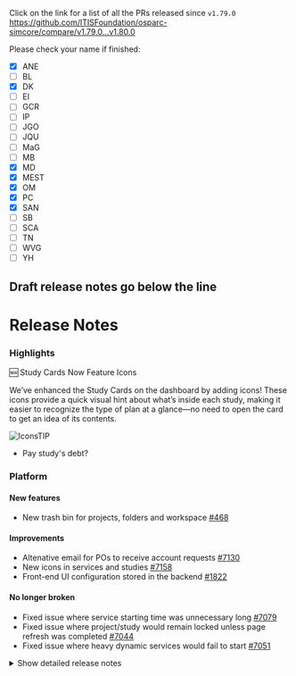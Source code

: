 Click on the link for a list of all the PRs released since `v1.79.0`
https://github.com/ITISFoundation/osparc-simcore/compare/v1.79.0...v1.80.0

Please check your name if finished:
- [x] ANE
- [ ] BL
- [x] DK
- [ ] EI
- [ ] GCR
- [ ] IP
- [ ] JGO
- [ ] JQU
- [ ] MaG
- [ ] MB
- [x] MD
- [x] MEST
- [x] OM
- [x] PC
- [x] SAN
- [ ] SB
- [ ] SCA
- [ ] TN
- [ ] WVG
- [ ] YH

**Draft release notes go below the line**
---

# Release Notes

### Highlights


🆕 Study Cards Now Feature Icons

We’ve enhanced the Study Cards on the dashboard by adding icons! These icons provide a quick visual hint about what’s inside each study, making it easier to recognize the type of plan at a glance—no need to open the card to get an idea of its contents.

![IconsTIP](https://github.com/user-attachments/assets/2fa363ce-03bf-4f92-9656-1534fde02606)


- Pay study's debt?

### Platform



#### New features

- New trash bin for projects, folders and workspace [#468](https://github.com/ITISFoundation/osparc-issues/issues/468)


#### Improvements

- Altenative email for POs to receive account requests [#7130](https://github.com/ITISFoundation/osparc-simcore/issues/7130)
- New icons in services and studies [#7158](https://github.com/ITISFoundation/osparc-simcore/issues/7158)
- Front-end UI configuration stored in the backend [#1822](https://github.com/ITISFoundation/osparc-issues/issues/1822)


#### No longer broken

- Fixed issue where service starting time was unnecessary long [#7079](https://github.com/ITISFoundation/osparc-simcore/pull/7079)
- Fixed issue where project/study would remain locked unless page refresh was completed [#7044](https://github.com/ITISFoundation/osparc-simcore/pull/7044)
- Fixed issue where heavy dynamic services would fail to start [#7051](https://github.com/ITISFoundation/osparc-simcore/pull/7051)



<details>
<summary>Show detailed release notes</summary>

## What's Changed
* 🎨 [Frontend] Search users as they type by @odeimaiz in https://github.com/ITISFoundation/osparc-simcore/pull/7037
* 🐛 fix uvicorn logs that were always on INFO by @matusdrobuliak66 in https://github.com/ITISFoundation/osparc-simcore/pull/7045
* ⬆️ Upgrade playwright to latest version and fix checking of service readyness by @sanderegg in https://github.com/ITISFoundation/osparc-simcore/pull/7047
* 🚑️ Added escaping for 7zip paths by @GitHK in https://github.com/ITISFoundation/osparc-simcore/pull/7049
* 🐛 [Frontend] Bugfix: handle better ``groups/${gid}/users`` error by @odeimaiz in https://github.com/ITISFoundation/osparc-simcore/pull/7048
* ♻️ E2E: provide a requirements file without playwright installed by @sanderegg in https://github.com/ITISFoundation/osparc-simcore/pull/7050
* ♻️ web-server: preparation of trash plugin  ⚠️ by @pcrespov in https://github.com/ITISFoundation/osparc-simcore/pull/7018
* ✨ Adding director-v0 client to dynamic-scheduler by @GitHK in https://github.com/ITISFoundation/osparc-simcore/pull/7001
* ⚗️ Changed `periodic_task_result` internals in the attempt of solving issue by @GitHK in https://github.com/ITISFoundation/osparc-simcore/pull/7032
* ✨ [Frontend] ViP Rentals and ViP Checkouts in Billing Center by @odeimaiz in https://github.com/ITISFoundation/osparc-simcore/pull/7043
* ✨ Add docker test image for performance tests by @bisgaard-itis in https://github.com/ITISFoundation/osparc-simcore/pull/7053
* 🐛 Fix pylint tests by @bisgaard-itis in https://github.com/ITISFoundation/osparc-simcore/pull/7056
* 🎨 [Frontend] Show ``trashedAt`` and ``trashedBy`` on Bin cards by @odeimaiz in https://github.com/ITISFoundation/osparc-simcore/pull/7030
* ⬆️ UV upgrade to 0.5 by @sanderegg in https://github.com/ITISFoundation/osparc-simcore/pull/7058
* 🐛✨ [Frontend] Improve latest version fetching workflow by @odeimaiz in https://github.com/ITISFoundation/osparc-simcore/pull/7054
* ✨ Introduce wallet exchange 🗃️ by @matusdrobuliak66 in https://github.com/ITISFoundation/osparc-simcore/pull/7033
* 🐛Refactoring of project locking using decorator by @sanderegg in https://github.com/ITISFoundation/osparc-simcore/pull/7044
* 🐛Fixes invalid invitation links by @pcrespov in https://github.com/ITISFoundation/osparc-simcore/pull/7057
* 🎨 [Frontend] e2e: Add test ids to version selector in Service Browser by @odeimaiz in https://github.com/ITISFoundation/osparc-simcore/pull/7060
* ♻️ Extract `workbench` from `projects` to `projects_nodes` table 🗃️ by @giancarloromeo in https://github.com/ITISFoundation/osparc-simcore/pull/7010
* 🐛 Use ubuntu dind for performance tests by @bisgaard-itis in https://github.com/ITISFoundation/osparc-simcore/pull/7064
* 🐛 Set `key`, `version` and `label` columns as temporarily nullable by @giancarloromeo in https://github.com/ITISFoundation/osparc-simcore/pull/7067
* 🐛 Fix not listing published templates by @matusdrobuliak66 in https://github.com/ITISFoundation/osparc-simcore/pull/7065
* ♻️ Move service extras to catalog by @GitHK in https://github.com/ITISFoundation/osparc-simcore/pull/7025
* ✨ [Frontend] Feature: Pay study's debt by @odeimaiz in https://github.com/ITISFoundation/osparc-simcore/pull/7061
* 🐛  Add project name search parameter for project listing for the API server usecase 🚨 by @matusdrobuliak66 in https://github.com/ITISFoundation/osparc-simcore/pull/7066
* 🐛 no longer fail when removing a volume from a node that does no longer exist by @GitHK in https://github.com/ITISFoundation/osparc-simcore/pull/7036
* 🎨 extend ooil to support `depends_on` keyword in overwrites by @GitHK in https://github.com/ITISFoundation/osparc-simcore/pull/7041
* ✨ [Frontend] More responsive login page by @odeimaiz in https://github.com/ITISFoundation/osparc-simcore/pull/7073
* 🐛Autoscaling: Fix issue where all warm buffers would be used to replace hot buffers (🚨) by @sanderegg in https://github.com/ITISFoundation/osparc-simcore/pull/7079
* 🎨 increase timeout e2e tip test by @matusdrobuliak66 in https://github.com/ITISFoundation/osparc-simcore/pull/7059
* 🐛 remove noisy errors form logs by @GitHK in https://github.com/ITISFoundation/osparc-simcore/pull/7094
* ✨ web-api: trashed resources include `trashedBy` with the primary GID of the user that trashed it by @pcrespov in https://github.com/ITISFoundation/osparc-simcore/pull/7052
* ✅ 🔨 Maintenance: resolves tests hanging in CI by @pcrespov in https://github.com/ITISFoundation/osparc-simcore/pull/7077
* 🎨 [Frontend] Purchase items for one year by @odeimaiz in https://github.com/ITISFoundation/osparc-simcore/pull/7084
* 🔨initial Mergify configuration by @GitHK in https://github.com/ITISFoundation/osparc-simcore/pull/7108
* 🔨 Mergify automatically update branch if behind in commits by @GitHK in https://github.com/ITISFoundation/osparc-simcore/pull/7111
* 🎨 Progress bars wording improvements while opening a service by @GitHK in https://github.com/ITISFoundation/osparc-simcore/pull/7102
* 🔨 Trying to make Mergify use the merge queue by @GitHK in https://github.com/ITISFoundation/osparc-simcore/pull/7116
* 🔨 branch protection conditions are enforced before merging not when adding to the merge queue by @GitHK in https://github.com/ITISFoundation/osparc-simcore/pull/7120
* 🔨 Update PR queueing rules for Mergify by @GitHK in https://github.com/ITISFoundation/osparc-simcore/pull/7121
* 🔨 Mergify queue takes over keeping in sync with master by @GitHK in https://github.com/ITISFoundation/osparc-simcore/pull/7122
* 🎨 improvements: return user email in licensed items, error msg, expose pricing plans 🗃️ by @matusdrobuliak66 in https://github.com/ITISFoundation/osparc-simcore/pull/7068
* ♻️ 🎨 License plugin: toggle vip feature by @pcrespov in https://github.com/ITISFoundation/osparc-simcore/pull/7110
* 🐛 [Frontend] Bugfix: Do not recreate login page after resize by @odeimaiz in https://github.com/ITISFoundation/osparc-simcore/pull/7118
* 🔨 Only retry flaky tests when PR is ready for merging by @GitHK in https://github.com/ITISFoundation/osparc-simcore/pull/7126
* ♻️  Maintenance: refactors application settings repo-wide by @pcrespov in https://github.com/ITISFoundation/osparc-simcore/pull/7112
* 🎨 New PO email per product to use in account requests 🗃️🚨 by @pcrespov in https://github.com/ITISFoundation/osparc-simcore/pull/7131
* 🎨 [Frontend] check ``licensesEnabled`` variable set in the webserver by @odeimaiz in https://github.com/ITISFoundation/osparc-simcore/pull/7132
* ✨ [Frontend] New + Button by @odeimaiz in https://github.com/ITISFoundation/osparc-simcore/pull/7089
* 🎨 Expose `wallet_id` to computational and dynamic services via env vars upon request by @GitHK in https://github.com/ITISFoundation/osparc-simcore/pull/7125
* 🎨 [Frontend] S4L: Make Company Name required by @odeimaiz in https://github.com/ITISFoundation/osparc-simcore/pull/7129
* 🎨 E2E: be compatible with legacy services by @matusdrobuliak66 in https://github.com/ITISFoundation/osparc-simcore/pull/7134
* ⬆️ upgraded tools & packages by @GitHK in https://github.com/ITISFoundation/osparc-simcore/pull/7075
* 🐛 [Frontend] Fix: "New" translation by @odeimaiz in https://github.com/ITISFoundation/osparc-simcore/pull/7142
* ♻️ Update traefik router hardcoded priorities by @YuryHrytsuk in https://github.com/ITISFoundation/osparc-simcore/pull/7141
* 🐛 [e2e] Fixes after new plus button by @odeimaiz in https://github.com/ITISFoundation/osparc-simcore/pull/7143
* 🔨 Allow Mergify to detect more failing cases for CI restarts & Automatically add PRs to queue by @GitHK in https://github.com/ITISFoundation/osparc-simcore/pull/7133
* ✨ Updates `licensed_items` table  🗃️ by @pcrespov in https://github.com/ITISFoundation/osparc-simcore/pull/7144
* 🎨 Changing Rest Model for licensed items listing (🗃️) by @matusdrobuliak66 in https://github.com/ITISFoundation/osparc-simcore/pull/7139
* 🎨 Minor: ooil prints warning when one subfolder (of potentially many) doesn't contain `metadata.yml` by @mrnicegyu11 in https://github.com/ITISFoundation/osparc-simcore/pull/7128
* Add licensing endpoints to api check and improve backwards compatibility checks by @bisgaard-itis in https://github.com/ITISFoundation/osparc-simcore/pull/7157
* 🎨 [Frontend] Standalone (full screen) UI mode by @odeimaiz in https://github.com/ITISFoundation/osparc-simcore/pull/7138
* 🎨 [Frontend] Licensed items: Adapt to new model and backend's catalog by @odeimaiz in https://github.com/ITISFoundation/osparc-simcore/pull/7146
* 🎨 [Frontend] Feature: Study icon by @odeimaiz in https://github.com/ITISFoundation/osparc-simcore/pull/7155
* ♻️ Adding lifespan support for FastAPI & migrated `dynamic-scheduler` to use it by @GitHK in https://github.com/ITISFoundation/osparc-simcore/pull/7149
* 🐛 Removed tracing lifespan which should be an initialize by @GitHK in https://github.com/ITISFoundation/osparc-simcore/pull/7165
* 🎨 [Frontend] UI/UX Data handling: Larger window and list view by default by @odeimaiz in https://github.com/ITISFoundation/osparc-simcore/pull/7160
* ✨ Sync task that auto-registers items from VIP as licensed items in the system 🗃️ 🚨  by @pcrespov in https://github.com/ITISFoundation/osparc-simcore/pull/7140
* 🎨 [Frontend] Enh: Merge ``Preferences`` into ``My Account`` by @odeimaiz in https://github.com/ITISFoundation/osparc-simcore/pull/7173
* 🎨 [Frontend] Enh: Tags UX by @odeimaiz in https://github.com/ITISFoundation/osparc-simcore/pull/7169
* 🐛 fixes failure due to nullable doi in licensed-items web-api response by @pcrespov in https://github.com/ITISFoundation/osparc-simcore/pull/7177
* ♻️ [Frontend] ViP Market: adapt to latest model by @odeimaiz in https://github.com/ITISFoundation/osparc-simcore/pull/7164
* 🎨 Enhances Iicence feature: new vendor phantoms and licensed-resource-data `id` (🚨) by @pcrespov in https://github.com/ITISFoundation/osparc-simcore/pull/7179
* ♻️ Refactors catalog's `update_service` operation by @pcrespov in https://github.com/ITISFoundation/osparc-simcore/pull/7181
* 🐛 Fix showing tags in usage overview by @matusdrobuliak66 in https://github.com/ITISFoundation/osparc-simcore/pull/7183
* 🐛 error handling vip models 🗃️ by @matusdrobuliak66 in https://github.com/ITISFoundation/osparc-simcore/pull/7184
* 🎨 Services metadata has icon field and API can get/update it  🗃️ by @pcrespov in https://github.com/ITISFoundation/osparc-simcore/pull/7174
* 🗑️ Retire webserver's project meta-modeling and version-control ⚠️🚨🗃️ by @pcrespov in https://github.com/ITISFoundation/osparc-simcore/pull/7182
* ♻️Storage: Code refactoring prior to changes (🚨🚨) by @sanderegg in https://github.com/ITISFoundation/osparc-simcore/pull/7088
* ♻️ introduce `licensed_resources` (🗃️) by @matusdrobuliak66 in https://github.com/ITISFoundation/osparc-simcore/pull/7190
* 🐛Fixes batch-get operations on trash by @pcrespov in https://github.com/ITISFoundation/osparc-simcore/pull/7194
* 🐛 fix migration (🗃️) by @matusdrobuliak66 in https://github.com/ITISFoundation/osparc-simcore/pull/7205
* 🐛 [Frontend] Bugfix: App Mode was showing the settings by @odeimaiz in https://github.com/ITISFoundation/osparc-simcore/pull/7180
* ✨ web-api: exposes project's icon as an `ui` attribute by @pcrespov in https://github.com/ITISFoundation/osparc-simcore/pull/7204
* 🐛 Mergify unwanted master branch reruns by @GitHK in https://github.com/ITISFoundation/osparc-simcore/pull/7208
* 🐛 retry pulling image layer when they timeout by @GitHK in https://github.com/ITISFoundation/osparc-simcore/pull/7051
* 🐛Storage: fix copying of file and ensure project lock release is always notified safely by @sanderegg in https://github.com/ITISFoundation/osparc-simcore/pull/7206
* ✨ [Frontend] Patch service icon by @odeimaiz in https://github.com/ITISFoundation/osparc-simcore/pull/7209
* ✨ adding `docker-api-proxy` service ⚠️ by @GitHK in https://github.com/ITISFoundation/osparc-simcore/pull/7070
* 🐛Storage: fix access to DatCore by @sanderegg in https://github.com/ITISFoundation/osparc-simcore/pull/7213
* 🎨 [Frontend] Hide Sim4Life->oSparc integration features by @odeimaiz in https://github.com/ITISFoundation/osparc-simcore/pull/7207
* ♻️ refactors web-api project's `ui` schemas by @pcrespov in https://github.com/ITISFoundation/osparc-simcore/pull/7210
* ✨ Adding `catalog` client to `dynamic-scheduler` ⚠️ by @GitHK in https://github.com/ITISFoundation/osparc-simcore/pull/7162
* 🐛 migration fix (🗃️) by @matusdrobuliak66 in https://github.com/ITISFoundation/osparc-simcore/pull/7216
* ♻️ Making `docker-api-network` internal by @GitHK in https://github.com/ITISFoundation/osparc-simcore/pull/7222
* ✨ product's ui config 🗃️ by @pcrespov in https://github.com/ITISFoundation/osparc-simcore/pull/7217
* ✨ [Frontend] Read product_ui_config from backend by @odeimaiz in https://github.com/ITISFoundation/osparc-simcore/pull/7220
* ♻️ VIP models introduce licensed versioning (🗃️) by @matusdrobuliak66 in https://github.com/ITISFoundation/osparc-simcore/pull/7215
* 🎨 itis vip syncer: adds periodicity in config ⚠️🚨 by @pcrespov in https://github.com/ITISFoundation/osparc-simcore/pull/7221
* 🎨 [Frontend] ViP Market enhancements by @odeimaiz in https://github.com/ITISFoundation/osparc-simcore/pull/7212
* 🎨 add `is_hidden_on_market` field for listing (🗃️) by @matusdrobuliak66 in https://github.com/ITISFoundation/osparc-simcore/pull/7227
* ✨ Add `storage` dummy rpc endpoints for zipping by @bisgaard-itis in https://github.com/ITISFoundation/osparc-simcore/pull/7202
* ♻️ Refactor `webserver` projects: drops request dependency on service layer functions  by @pcrespov in https://github.com/ITISFoundation/osparc-simcore/pull/7228
* 🎨 [Frontend] ViP Market: Give access to purchased lower versions by @odeimaiz in https://github.com/ITISFoundation/osparc-simcore/pull/7230
* 🎨 [Frontend] Enh: validate UI config by @odeimaiz in https://github.com/ITISFoundation/osparc-simcore/pull/7225
* ♻️Storage: light refactoring to reduce noise by @sanderegg in https://github.com/ITISFoundation/osparc-simcore/pull/7233
* 🐛 fix licensed items listing with hidden flag by @matusdrobuliak66 in https://github.com/ITISFoundation/osparc-simcore/pull/7232
* ✨ web-api: Empty bin of explicitly trashed projects by @pcrespov in https://github.com/ITISFoundation/osparc-simcore/pull/7226
* ✨Streaming utils for zipping and reading/wiring to S3 by @GitHK in https://github.com/ITISFoundation/osparc-simcore/pull/7186
* 🎨 [Frontend] Enh ViP Market: Display bundled models in thumbnail list by @odeimaiz in https://github.com/ITISFoundation/osparc-simcore/pull/7236
* ♻️ Refactor `webserver` projects: rest exception handlers by @pcrespov in https://github.com/ITISFoundation/osparc-simcore/pull/7229
* 🎨 [Frontend] Plus Button: Support ``myMostUsed`` Services by @odeimaiz in https://github.com/ITISFoundation/osparc-simcore/pull/7238
* 🎨 [Frontend] ViP Market: force accept Terms and Conditions by @odeimaiz in https://github.com/ITISFoundation/osparc-simcore/pull/7239
* 🎨 [Frontend] Restore standalone view by @odeimaiz in https://github.com/ITISFoundation/osparc-simcore/pull/7242
* ✨ web-api: Empty bins for folders and its content by @pcrespov in https://github.com/ITISFoundation/osparc-simcore/pull/7237
* ♻️ `licensed_resources` ordering based on priority (🗃️) by @matusdrobuliak66 in https://github.com/ITISFoundation/osparc-simcore/pull/7241
* 🎨 [Frontend] ViP Market: Support 0-cost models by @odeimaiz in https://github.com/ITISFoundation/osparc-simcore/pull/7245
* 🐛 vip-syncer: fixed parsing items in `Features` string by @pcrespov in https://github.com/ITISFoundation/osparc-simcore/pull/7247
* 🐛 disable network encryption when running locally due to WSL by @GitHK in https://github.com/ITISFoundation/osparc-simcore/pull/7243
* 🎨 [Frontend] ViP Market: Cache pricing units by @odeimaiz in https://github.com/ITISFoundation/osparc-simcore/pull/7248
* 🎨 [Frontend] ViP Market: Requests after review 02.19 by @odeimaiz in https://github.com/ITISFoundation/osparc-simcore/pull/7249
* 🎨 [Frontend] ViP Market: last minors by @odeimaiz in https://github.com/ITISFoundation/osparc-simcore/pull/7250
* 🎨 [Frontend] ViP Market: Capitalize some feature fields by @odeimaiz in https://github.com/ITISFoundation/osparc-simcore/pull/7252
* ✨ Deletion of trashed projects/folders upon expiration of retention time by @pcrespov in https://github.com/ITISFoundation/osparc-simcore/pull/7246
* Propagate data export endpoints to webserver by @bisgaard-itis in https://github.com/ITISFoundation/osparc-simcore/pull/7244
* 🎨 [Frontend] Enh: Empty trash workflow by @odeimaiz in https://github.com/ITISFoundation/osparc-simcore/pull/7253
* 🎨 [Frontend] ViP Store: Add splitpane to Store by @odeimaiz in https://github.com/ITISFoundation/osparc-simcore/pull/7254
* ♻️ Removed unused endpoint from `dynamic-sidecar` by @GitHK in https://github.com/ITISFoundation/osparc-simcore/pull/7255
* 🐛 Fix pr workflows by @bisgaard-itis in https://github.com/ITISFoundation/osparc-simcore/pull/7259
* ♻️ Currently frontend is expecting `status` field in error response body 🚨 by @matusdrobuliak66 in https://github.com/ITISFoundation/osparc-simcore/pull/7256
* ♻️ `licensed_items` migration add product to key, version unique index key (🗃️) by @matusdrobuliak66 in https://github.com/ITISFoundation/osparc-simcore/pull/7260
* ♻️✨ ViP Store: Licensed Item model and Cache by @odeimaiz in https://github.com/ITISFoundation/osparc-simcore/pull/7261
* ♻️ [Frontend] Maintenance: Refactor decorators by @odeimaiz in https://github.com/ITISFoundation/osparc-simcore/pull/7266
* 🐛 catalog-api: Fixes validation errors on /services entrypoint by @pcrespov in https://github.com/ITISFoundation/osparc-simcore/pull/7268
* 🎨 Improves empty-trash to avoid misleading the user by @pcrespov in https://github.com/ITISFoundation/osparc-simcore/pull/7267
* 🎨 add constrains in `resource_tracker_pricing_plan_to_service` and `licensed_item_to_resource` DB tables (🗃️) by @matusdrobuliak66 in https://github.com/ITISFoundation/osparc-simcore/pull/7269
* ♻️ Datcore-adapter refactoring by @sanderegg in https://github.com/ITISFoundation/osparc-simcore/pull/7270
* 🐛 add `product_name` to licensed item/resource mapping table (🗃️) by @matusdrobuliak66 in https://github.com/ITISFoundation/osparc-simcore/pull/7272
* ✨Storage: new paths entrypoint with pagination by @sanderegg in https://github.com/ITISFoundation/osparc-simcore/pull/7200
* ♻️ Maintenance: enhances `pytest_simcore` tooling by @pcrespov in https://github.com/ITISFoundation/osparc-simcore/pull/7274
* 🐛Webserver: re-generate wrong openapi by @sanderegg in https://github.com/ITISFoundation/osparc-simcore/pull/7283
* 🎨 add `num_of_seats` to pricing unit (for LICENSE type pricing plan) by @matusdrobuliak66 in https://github.com/ITISFoundation/osparc-simcore/pull/7271
* ♻️ web-server: Refactor products domain by @pcrespov in https://github.com/ITISFoundation/osparc-simcore/pull/7263
* 1848 add permission rights to async jobs by @bisgaard-itis in https://github.com/ITISFoundation/osparc-simcore/pull/7262
* 🎨Storage: display path field is url encoded by parts by @sanderegg in https://github.com/ITISFoundation/osparc-simcore/pull/7285
* Storage: Add cancellation middleware by @sanderegg in https://github.com/ITISFoundation/osparc-simcore/pull/7279
* 🎨 pin `licensed_resources` for public api by @matusdrobuliak66 in https://github.com/ITISFoundation/osparc-simcore/pull/7284
* 🐛 [Frontend] Fix Import ViP Model: store and pass modelId by @odeimaiz in https://github.com/ITISFoundation/osparc-simcore/pull/7291
* ♻️ [Frontend] Rename: "Model Store" -> "The Shop" by @odeimaiz in https://github.com/ITISFoundation/osparc-simcore/pull/7297
* 🎨 [Frontend] Use Number of Seats defined in the Pricing Unit by @odeimaiz in https://github.com/ITISFoundation/osparc-simcore/pull/7273
* 🐛 [Frontend] File Picker: complete upload by @odeimaiz in https://github.com/ITISFoundation/osparc-simcore/pull/7299
* Add a test to check if pruning of api keys is triggered by @bisgaard-itis in https://github.com/ITISFoundation/osparc-simcore/pull/7290
* ♻️ Refactor and polish api keys domain of webserver by @bisgaard-itis in https://github.com/ITISFoundation/osparc-simcore/pull/7293
* 🎨 introducing contract testing by @matusdrobuliak66 in https://github.com/ITISFoundation/osparc-simcore/pull/7172
* 🐛 When a file is now moved to the `output_x` folder it is now detected by @GitHK in https://github.com/ITISFoundation/osparc-simcore/pull/7301
* 🎨 PACT - add checkout release contract test by @matusdrobuliak66 in https://github.com/ITISFoundation/osparc-simcore/pull/7303
* 🎨 [Frontend] App Team (04.03): Shop glitch and Strings by @odeimaiz in https://github.com/ITISFoundation/osparc-simcore/pull/7306
* 🎨Storage: Increased maximum number of returned paths to 1000 by @sanderegg in https://github.com/ITISFoundation/osparc-simcore/pull/7305
* 🐛Storage: quote returned links such that they are usable with files containing parentheses @sanderegg in https://github.com/ITISFoundation/osparc-simcore/pull/7313
* 🎨 [Frontend] Guided Tours: update to latest frontend  by @odeimaiz in https://github.com/ITISFoundation/osparc-simcore/pull/7311
* 🐛 EFS - background task not starting by @matusdrobuliak66 in https://github.com/ITISFoundation/osparc-simcore/pull/7314
* 🐛 sidecar no longer fails when saving data with missing permissions by @GitHK in https://github.com/ITISFoundation/osparc-simcore/pull/7307


**Full Changelog**: https://github.com/ITISFoundation/osparc-simcore/compare/v1.79.0...v1.80.0
**Release Issue**: https://github.com/ITISFoundation/osparc-simcore/issues/7081
</details>
